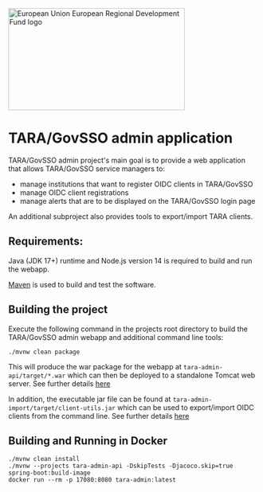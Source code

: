 <img src="doc/img/eu_regional_development_fund_horizontal.jpg" width="354" height="205" alt="European Union European Regional Development Fund logo">

# TARA/GovSSO admin application

TARA/GovSSO admin project's main goal is to provide a web application that allows TARA/GovSSO service managers to:
* manage institutions that want to register OIDC clients in TARA/GovSSO
* manage OIDC client registrations
* manage alerts that are to be displayed on the TARA/GovSSO login page

An additional subproject also provides tools to export/import TARA clients. 


## Requirements:

Java (JDK 17+) runtime and Node.js version 14 is required to build and run the webapp.

[Maven](https://maven.apache.org/) is used to build and test the software.

## Building the project

Execute the following command in the projects root directory to build the TARA/GovSSO admin webapp and additional command line tools:

```shell
./mvnw clean package
```

This will produce the war package for the webapp at `tara-admin-api/target/*.war` which can then be deployed to a standalone Tomcat web server. See further details [here](tara-admin-api/README.md)

In addition, the executable jar file can be found at `tara-admin-import/target/client-utils.jar` which can be used to export/import OIDC clients from the command line. See further details [here](tara-admin-import/README.md)

## Building and Running in Docker

```shell
./mvnw clean install
./mvnw --projects tara-admin-api -DskipTests -Djacoco.skip=true spring-boot:build-image
docker run --rm -p 17080:8080 tara-admin:latest
```
